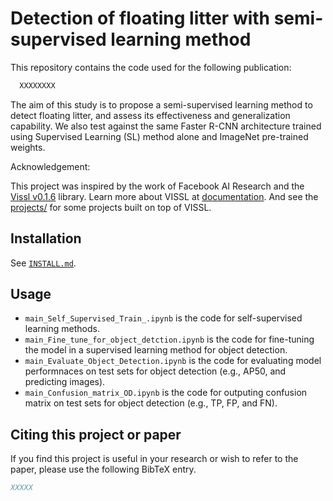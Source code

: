 # Detection of floating litter with semi-supervised learning method

This repository contains the code used for the following publication:
```bash
  XXXXXXXX
```

The aim of this study is to propose a semi-supervised learning method to detect floating litter, and assess its effectiveness and generalization capability. We also test against the same Faster R-CNN architecture trained using Supervised Learning (SL) method alone and ImageNet pre-trained weights. 

Acknowledgement:

This project was inspired by the work of Facebook AI Research and the [Vissl v0.1.6](https://github.com/facebookresearch/vissl) library. 
Learn more about VISSL at [documentation](https://vissl.readthedocs.io). And see the [projects/](projects/) for some projects built on top of VISSL.

## Installation

See [`INSTALL.md`](./INSTALL.md).

## Usage

-  `main_Self_Supervised_Train_.ipynb` is the code for self-supervised learning methods.
- `main_Fine_tune_for_object_detction.ipynb` is the code for fine-tuning the model in a supervised learning method for object detection.
-  `main_Evaluate_Object_Detection.ipynb` is the code for evaluating model performnaces on test sets for object detection (e.g., AP50, and predicting images).
-  `main_Confusion_matrix_OD.ipynb` is the code for outputing confusion matrix on test sets for object detection (e.g., TP, FP, and FN).


## Citing this project or paper

If you find this project is useful in your research or wish to refer to the paper, please use the following BibTeX entry.

```BibTeX
XXXXX
```
